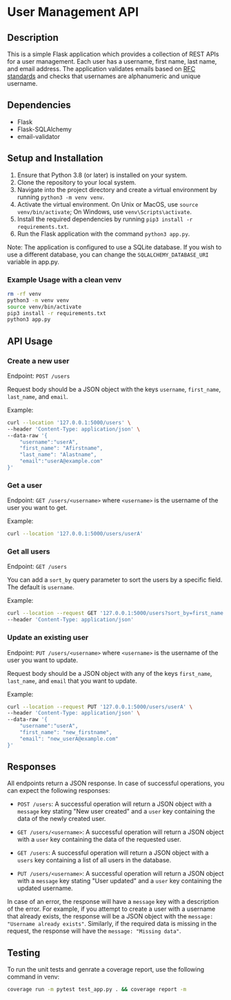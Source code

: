 # User Management API

## Description
This is a simple Flask application which provides a collection of REST APIs for a user management.
Each user has a username, first name, last name, and email address. 
The application validates emails based on [RFC standards](https://pypi.org/project/email-validator/) and checks that usernames are alphanumeric and unique username. 

## Dependencies
- Flask
- Flask-SQLAlchemy
- email-validator

## Setup and Installation
1. Ensure that Python 3.8 (or later) is installed on your system.
2. Clone the repository to your local system.
3. Navigate into the project directory and create a virtual environment by running `python3 -m venv venv`.
4. Activate the virtual environment. On Unix or MacOS, use `source venv/bin/activate`; On Windows, use `venv\Scripts\activate`.
5. Install the required dependencies by running `pip3 install -r requirements.txt`.
6. Run the Flask application with the command `python3 app.py`.

Note: The application is configured to use a SQLite database. If you wish to use a different database, you can change the `SQLALCHEMY_DATABASE_URI` variable in app.py.

### Example Usage with a clean venv
```bash
rm -rf venv
python3 -m venv venv
source venv/bin/activate
pip3 install -r requirements.txt
python3 app.py
```

## API Usage

### Create a new user

Endpoint: `POST /users`

Request body should be a JSON object with the keys `username`, `first_name`, `last_name`, and `email`.

Example:

```bash
curl --location '127.0.0.1:5000/users' \
--header 'Content-Type: application/json' \
--data-raw '{
    "username":"userA",
    "first_name": "Afirstname",
    "last_name": "Alastname",
    "email":"userA@example.com"
}'
```
### Get a user
Endpoint: `GET /users/<username>` where `<username>` is the username of the user you want to get.

Example:

```bash
curl --location '127.0.0.1:5000/users/userA' 
```

### Get all users
Endpoint: `GET /users`

You can add a `sort_by` query parameter to sort the users by a specific field. The default is `username`.

Example:

```bash
curl --location --request GET '127.0.0.1:5000/users?sort_by=first_name' \
--header 'Content-Type: application/json'
```

### Update an existing user
Endpoint: `PUT /users/<username>` where `<username>` is the username of the user you want to update.

Request body should be a JSON object with any of the keys `first_name`, `last_name`, and `email` that you want to update.

Example:

```bash
curl --location --request PUT '127.0.0.1:5000/users/userA' \
--header 'Content-Type: application/json' \
--data-raw '{
    "username":"userA",
    "first_name": "new_firstname",
    "email": "new_userA@example.com"
}'
```

## Responses

All endpoints return a JSON response. In case of successful operations, you can expect the following responses:

- `POST /users`: A successful operation will return a JSON object with a `message` key stating "New user created" and a `user` key containing the data of the newly created user.

- `GET /users/<username>`: A successful operation will return a JSON object with a `user` key containing the data of the requested user.

- `GET /users`: A successful operation will return a JSON object with a `users` key containing a list of all users in the database.

- `PUT /users/<username>`: A successful operation will return a JSON object with a `message` key stating "User updated" and a `user` key containing the updated username.

In case of an error, the response will have a `message` key with a description of the error. 
For example, if you attempt to create a user with a username that already exists, the response will be a JSON object with the `message: "Username already exists"`. 
Similarly, if the required data is missing in the request, the response will have the `message: "Missing data"`.

## Testing
To run the unit tests and genrate a coverage report, use the following command in venv:
```bash
coverage run -m pytest test_app.py . && coverage report -m
```


